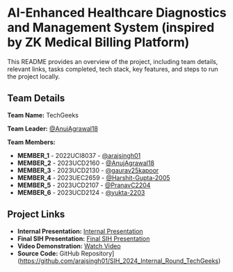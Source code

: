 # AI-Enhanced Healthcare Diagnostics and Management System (inspired by ZK Medical Billing Platform)

This README provides an overview of the project, including team details, relevant links, tasks completed, tech stack, key features, and steps to run the project locally.

## Team Details

**Team Name:** TechGeeks

**Team Leader:** [@AnujAgrawal18](https://github.com/AnujAgrawal18)

**Team Members:**

- **MEMBER_1** - 2022UCI8037 - [@arajsingh01](https://github.com/arajsingh01)
- **MEMBER_2** - 2023UCD2160 - [@AnujAgrawal18](https://github.com/AnujAgrawal18)
- **MEMBER_3** - 2023UCD2130 - [@gaurav25kapoor](https://github.com/gaurav25kapoor)
- **MEMBER_4** - 2023UEC2659 - [@Harshit-Gupta-2005](https://github.com/Harshit-Gupta-2005)
- **MEMBER_5** - 2023UCD2107 - [@PranavC2204](https://github.com/PranavC2204)
- **MEMBER_6** - 2023UCD2124 - [@yukta-2203](https://github.com/yukta-2203)

## Project Links

- **Internal Presentation:** [Internal Presentation](https://github.com/arajsingh01/SIH_2024_Internal_Round_TechGeeks/blob/main/files/INTERNAL_PPT_TechGeeks.pdf)
- **Final SIH Presentation:** [Final SIH Presentation](https://github.com/arajsingh01/SIH_2024_Internal_Round_TechGeeks/blob/main/files/SIH_PPT_TechGeeks.pdf)
- **Video Demonstration:** [Watch Video](https://youtu.be/qgYQwzL8QjE)
- **Source Code:** GitHub Repository](https://github.com/arajsingh01/SIH_2024_Internal_Round_TechGeeks)
